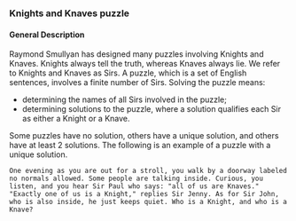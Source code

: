 ### Knights and Knaves puzzle
#### General Description

Raymond Smullyan has designed many puzzles involving Knights and Knaves. Knights always tell the truth, whereas Knaves always lie. We refer to Knights and Knaves as Sirs. A puzzle, which is a set of English sentences, involves a finite number of Sirs. Solving the puzzle means:  

* determining the names of all Sirs involved in the puzzle;
* determining solutions to the puzzle, where a solution qualifies each Sir as either a Knight or a Knave.

Some puzzles have no solution, others have a unique solution, and others have at least 2 solutions. The following is an example of a puzzle with a unique solution.

	One evening as you are out for a stroll, you walk by a doorway labeled no normals allowed. Some people are talking inside. Curious, you listen, and you hear Sir Paul who says: "all of us are Knaves." "Exactly one of us is a Knight," replies Sir Jenny. As for Sir John, who is also inside, he just keeps quiet. Who is a Knight, and who is a Knave?